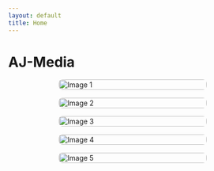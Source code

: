 ```yaml
---
layout: default
title: Home
---
```


# AJ-Media

<div style="display: flex; flex-wrap: wrap; gap: 16px; justify-content: center;">
  <img src="https://i.imgur.com/T3wMjlx.jpeg" alt="Image 1" style="max-width: 300px; width: 100%; height: auto; border-radius: 8px;">
  <img src="https://i.imgur.com/O2VWdM6.jpeg" alt="Image 2" style="max-width: 300px; width: 100%; height: auto; border-radius: 8px;">
  <img src="https://i.imgur.com/shKsPuI.jpeg" alt="Image 3" style="max-width: 300px; width: 100%; height: auto; border-radius: 8px;">
  <img src="https://i.imgur.com/1dJ1OBP.jpeg" alt="Image 4" style="max-width: 300px; width: 100%; height: auto; border-radius: 8px;">
  <img src="https://i.imgur.com/PdJFvo1.jpeg" alt="Image 5" style="max-width: 300px; width: 100%; height: auto; border-radius: 8px;">
</div>


